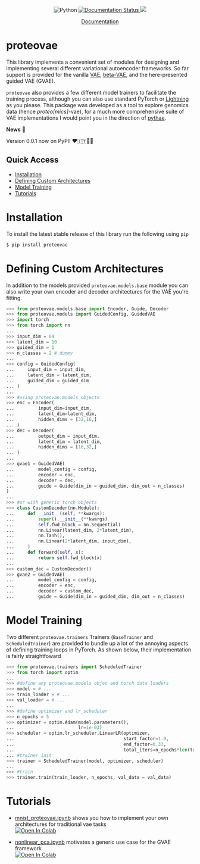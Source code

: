 
<p align="center">
    <a>
	    <img src='https://img.shields.io/badge/python-3.10-blueviolet' alt='Python' />
	</a>
	<a href='https://pythae.readthedocs.io/en/latest/?badge=latest'>
    	<img src='https://readthedocs.org/projects/pythae/badge/?version=latest' alt='Documentation Status' />
	</a>
	<a href='https://opensource.org/license/mit/'>
	    <img src='https://img.shields.io/github/license/nnethercott/proteovae?color=blue' />
	</a><br>
	</a>
</p>

</p>
<p align="center">
  <a href="https://proteovae.readthedocs.io/en">Documentation</a>
</p>

# proteovae <!-- omit from toc -->

This library implements a convenient set of modules for designing and implementing several different variational autoencoder frameworks. So far support is provided for the vanilla [VAE](https://arxiv.org/abs/1312.6114), [beta-VAE](https://openreview.net/forum?id=Sy2fzU9gl), and the here-presented guided VAE (GVAE). 

`proteovae` also provides a few different model trainers to facilitate the training process, although you can also use standard PyTorch or [Lightning](https://www.pytorchlightning.ai/index.html) as you please.  This package was developed as a tool to explore genomics data (hence *proteo[mics]*-vae), for a much more comprehensive suite of VAE implementations I would point you in the direction of [pythae](https://github.com/clementchadebec/benchmark_VAE/tree/main).

**News** 📢

Version 0.0.1 now on PyPI! ❤️🇮🇹🧑‍🔬

## Quick Access
- [Installation](#installation)
- [Defining Custom Architectures](#defining-custom-architectures)
- [Model Training](#model-training)
- [Tutorials](#tutorials)

# Installation 
To install the latest stable release of this library run the following using ``pip`` 
```bash
$ pip install proteovae
``` 


# Defining Custom Architectures
In addition to the models provided `proteovae.models.base` module you can also write your own encoder and decoder architectures for the VAE you're fitting.  

```python  
>>> from proteovae.models.base import Encoder, Guide, Decoder
>>> from proteovae.models import GuidedConfig, GuidedVAE
>>> import torch 
>>> from torch import nn 
...
>>> input_dim = 64
>>> latent_dim = 10
>>> guided_dim = 1
>>> n_classes = 2 # dummy 
...
>>> config = GuidedConfig(
...     input_dim = input_dim,
...     latent_dim = latent_dim, 
...     guided_dim = guided_dim
... )
...
>>> #using proteovae.models objects 
>>> enc = Encoder(
...         input_dim=input_dim, 
...         latent_dim=latent_dim, 
...         hidden_dims = [32,16,]
... )
>>> dec = Decoder(
...         output_dim = input_dim, 
...         latent_dim = latent_dim, 
...         hidden_dims = [16,32,]
... )
...
>>> gvae1 = GuidedVAE(
...         model_config = config,
...         encoder = enc,
...         decoder = dec, 
...         guide = Guide(dim_in = guided_dim, dim_out = n_classes)
)
...
>>> #or with generic torch objects 
>>> class CustomDecoder(nn.Module):
...     def __init__(self, **kwargs):
...         super().__init__(**kwargs)
...         self.fwd_block = nn.Sequential(
...         nn.Linear(latent_dim, 2*latent_dim),
...         nn.Tanh(),
...         nn.Linear(2*latent_dim, input_dim),
...     )
...     def forward(self, x):
...         return self.fwd_block(x)
...
>>> custom_dec = CustomDecoder()
>>> gvae2 = GuidedVAE(
...         model_config = config,
...         encoder = enc,
...         decoder = custom_dec, 
...         guide = Guide(dim_in = guided_dim, dim_out = n_classes)
```

# Model Training 
Two different `proteovae.trainers` Trainers (`BaseTrainer` and `ScheduledTrainer`) are provided to bundle up a lot of the annoying aspects of defining training loops in PyTorch. As shown below, their implementation is fairly straightfoward 

```python
>>> from proteovae.trainers import ScheduledTrainer 
>>> from torch import optim 
...
>>> #define any proteovae.models objec and torch data loaders 
>>> model = # ... 
>>> train_loader = # ... 
>>> val_loader = # ... 
...
>>> #define optimizer and lr_scheduler 
>>> n_epochs = 5 
>>> optimizer = optim.Adam(model.parameters(), 
...                        lr=1e-03)
>>> scheduler = optim.lr_scheduler.LinearLR(optimizer, 
...                                         start_factor=1.0, 
...                                         end_factor=0.33, 
...                                         total_iters=n_epochs*len(train_loader))
... #trainer init 
>>> trainer = ScheduledTrainer(model, optimizer, scheduler)
...
>>> #train
>>> trainer.train(train_loader, n_epochs, val_data = val_data)

```

# Tutorials
- [mnist_proteovae.ipynb](https://github.com/nnethercott/proteovae/tree/main/examples/notebooks/) shows you how to implement your own architectures for traditional vae tasks<br>[![Open In Colab](https://colab.research.google.com/assets/colab-badge.svg)](https://colab.research.google.com/github/nnethercott/proteovae/blob/main/examples/notebooks/mnist_proteovae.ipynb) 
  
- [nonlinear_pca.ipynb](https://github.com/nnethercott/proteovae/tree/main/examples/notebooks/) motivates a generic use case for the GVAE framework<br>[![Open In Colab](https://colab.research.google.com/assets/colab-badge.svg)](https://colab.research.google.com/github/nnethercott/proteovae/blob/main/examples/notebooks/nonlinear_pca.ipynb) 
